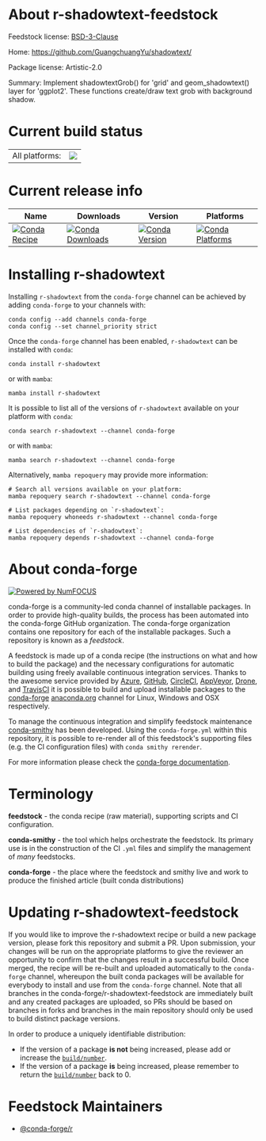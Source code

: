 About r-shadowtext-feedstock
============================

Feedstock license: [BSD-3-Clause](https://github.com/conda-forge/r-shadowtext-feedstock/blob/main/LICENSE.txt)

Home: https://github.com/GuangchuangYu/shadowtext/

Package license: Artistic-2.0

Summary: Implement shadowtextGrob() for 'grid' and geom_shadowtext() layer for 'ggplot2'. These functions create/draw text grob with background shadow.

Current build status
====================


<table><tr><td>All platforms:</td>
    <td>
      <a href="https://dev.azure.com/conda-forge/feedstock-builds/_build/latest?definitionId=6342&branchName=main">
        <img src="https://dev.azure.com/conda-forge/feedstock-builds/_apis/build/status/r-shadowtext-feedstock?branchName=main">
      </a>
    </td>
  </tr>
</table>

Current release info
====================

| Name | Downloads | Version | Platforms |
| --- | --- | --- | --- |
| [![Conda Recipe](https://img.shields.io/badge/recipe-r--shadowtext-green.svg)](https://anaconda.org/conda-forge/r-shadowtext) | [![Conda Downloads](https://img.shields.io/conda/dn/conda-forge/r-shadowtext.svg)](https://anaconda.org/conda-forge/r-shadowtext) | [![Conda Version](https://img.shields.io/conda/vn/conda-forge/r-shadowtext.svg)](https://anaconda.org/conda-forge/r-shadowtext) | [![Conda Platforms](https://img.shields.io/conda/pn/conda-forge/r-shadowtext.svg)](https://anaconda.org/conda-forge/r-shadowtext) |

Installing r-shadowtext
=======================

Installing `r-shadowtext` from the `conda-forge` channel can be achieved by adding `conda-forge` to your channels with:

```
conda config --add channels conda-forge
conda config --set channel_priority strict
```

Once the `conda-forge` channel has been enabled, `r-shadowtext` can be installed with `conda`:

```
conda install r-shadowtext
```

or with `mamba`:

```
mamba install r-shadowtext
```

It is possible to list all of the versions of `r-shadowtext` available on your platform with `conda`:

```
conda search r-shadowtext --channel conda-forge
```

or with `mamba`:

```
mamba search r-shadowtext --channel conda-forge
```

Alternatively, `mamba repoquery` may provide more information:

```
# Search all versions available on your platform:
mamba repoquery search r-shadowtext --channel conda-forge

# List packages depending on `r-shadowtext`:
mamba repoquery whoneeds r-shadowtext --channel conda-forge

# List dependencies of `r-shadowtext`:
mamba repoquery depends r-shadowtext --channel conda-forge
```


About conda-forge
=================

[![Powered by
NumFOCUS](https://img.shields.io/badge/powered%20by-NumFOCUS-orange.svg?style=flat&colorA=E1523D&colorB=007D8A)](https://numfocus.org)

conda-forge is a community-led conda channel of installable packages.
In order to provide high-quality builds, the process has been automated into the
conda-forge GitHub organization. The conda-forge organization contains one repository
for each of the installable packages. Such a repository is known as a *feedstock*.

A feedstock is made up of a conda recipe (the instructions on what and how to build
the package) and the necessary configurations for automatic building using freely
available continuous integration services. Thanks to the awesome service provided by
[Azure](https://azure.microsoft.com/en-us/services/devops/), [GitHub](https://github.com/),
[CircleCI](https://circleci.com/), [AppVeyor](https://www.appveyor.com/),
[Drone](https://cloud.drone.io/welcome), and [TravisCI](https://travis-ci.com/)
it is possible to build and upload installable packages to the
[conda-forge](https://anaconda.org/conda-forge) [anaconda.org](https://anaconda.org/)
channel for Linux, Windows and OSX respectively.

To manage the continuous integration and simplify feedstock maintenance
[conda-smithy](https://github.com/conda-forge/conda-smithy) has been developed.
Using the ``conda-forge.yml`` within this repository, it is possible to re-render all of
this feedstock's supporting files (e.g. the CI configuration files) with ``conda smithy rerender``.

For more information please check the [conda-forge documentation](https://conda-forge.org/docs/).

Terminology
===========

**feedstock** - the conda recipe (raw material), supporting scripts and CI configuration.

**conda-smithy** - the tool which helps orchestrate the feedstock.
                   Its primary use is in the construction of the CI ``.yml`` files
                   and simplify the management of *many* feedstocks.

**conda-forge** - the place where the feedstock and smithy live and work to
                  produce the finished article (built conda distributions)


Updating r-shadowtext-feedstock
===============================

If you would like to improve the r-shadowtext recipe or build a new
package version, please fork this repository and submit a PR. Upon submission,
your changes will be run on the appropriate platforms to give the reviewer an
opportunity to confirm that the changes result in a successful build. Once
merged, the recipe will be re-built and uploaded automatically to the
`conda-forge` channel, whereupon the built conda packages will be available for
everybody to install and use from the `conda-forge` channel.
Note that all branches in the conda-forge/r-shadowtext-feedstock are
immediately built and any created packages are uploaded, so PRs should be based
on branches in forks and branches in the main repository should only be used to
build distinct package versions.

In order to produce a uniquely identifiable distribution:
 * If the version of a package **is not** being increased, please add or increase
   the [``build/number``](https://docs.conda.io/projects/conda-build/en/latest/resources/define-metadata.html#build-number-and-string).
 * If the version of a package **is** being increased, please remember to return
   the [``build/number``](https://docs.conda.io/projects/conda-build/en/latest/resources/define-metadata.html#build-number-and-string)
   back to 0.

Feedstock Maintainers
=====================

* [@conda-forge/r](https://github.com/orgs/conda-forge/teams/r/)

